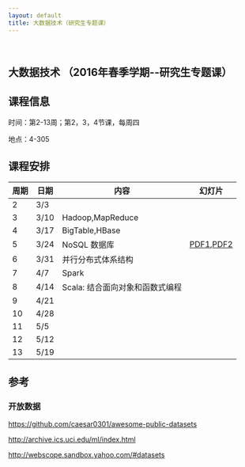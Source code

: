 ```yaml
---
layout: default
title: 大数据技术（研究生专题课）
---
```


 

大数据技术 （2016年春季学期--研究生专题课）
-------------------------------------------

课程信息
--------

时间：第2-13周；第2，3，4节课，每周四

地点：4-305

课程安排
--------

| 周期 | 日期 | 内容                            | 幻灯片                                             |
|------|------|---------------------------------|----------------------------------------------------|
| 2    | 3/3  |                                 |                                                    |
| 3    | 3/10 | Hadoop,MapReduce                |                                                    |
| 4    | 3/17 | BigTable,HBase                  |                                                    |
| 5    | 3/24 | NoSQL 数据库                    | [PDF1](NoSQL.pdf),[PDF2](Presentation_MongoDB.pdf) |
| 6    | 3/31 | 并行分布式体系结构              |                                                    |
| 7    | 4/7  | Spark                           |                                                    |
| 8    | 4/14 | Scala: 结合面向对象和函数式编程 |                                                    |
| 9    | 4/21 |                                 |                                                    |
| 10   | 4/28 |                                 |                                                    |
| 11   | 5/5  |                                 |                                                    |
| 12   | 5/12 |                                 |                                                    |
| 13   | 5/19 |                                 |                                                    |

参考
----

### 开放数据

<https://github.com/caesar0301/awesome-public-datasets>

<http://archive.ics.uci.edu/ml/index.html>

<http://webscope.sandbox.yahoo.com/#datasets>

 

 
